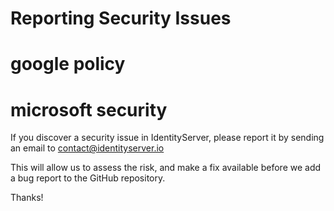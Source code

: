 # Reporting Security Issues
# google policy 
# microsoft security

If you discover a security issue in IdentityServer, please report it by sending an email to contact@identityserver.io

This will allow us to assess the risk, and make a fix available before we add a bug report to the GitHub repository.

Thanks!
